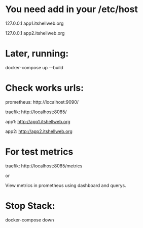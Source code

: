 # You need add in your /etc/host

127.0.0.1 app1.itshellweb.org 

127.0.0.1 app2.itshellweb.org

# Later, running: 

docker-compose up --build

# Check works urls:
prometheus: http://localhost:9090/

traefik: http://localhost:8085/

app1: http://app1.itshellweb.org

app2: http://app2.itshellweb.org

# For test metrics

traefik: http://localhost:8085/metrics

or

View metrics in prometheus using dashboard and querys.

# Stop Stack:

docker-compose down

